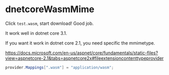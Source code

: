 # dnetcoreWasmMime

Click `test.wasm`, start download! Good job.

It work well in dotnet core 3.1.

If you want it work in dotnet core 2.1, you need specific the mmimetype.

https://docs.microsoft.com/en-us/aspnet/core/fundamentals/static-files?view=aspnetcore-2.1&tabs=aspnetcore2x#fileextensioncontenttypeprovider

```C#
provider.Mappings[".wasm"] = "application/wasm";
```
 
